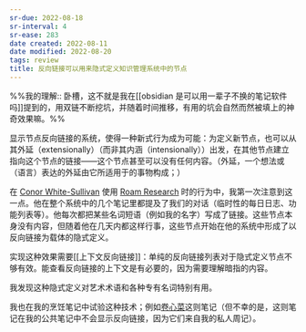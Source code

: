 ```yaml
---
sr-due: 2022-08-18
sr-interval: 4
sr-ease: 283
date created: 2022-08-11
date modified: 2022-08-20
tags: review
title: 反向链接可以用来隐式定义知识管理系统中的节点
---
```


%%我的理解:: 卧槽，这不就是我在[[obsidian 是可以用一辈子不换的笔记软件吗]]提到的，用双链不断挖坑，并随着时间推移，有用的坑会自然而然被填上的神奇效果嘛。%%

显示节点反向链接的系统，使得一种新式行为成为可能：为定义新节点，也可以从其外延（extensionally）（而非其内涵（intensionally））出发，在其他节点建立指向这个节点的链接——这个节点甚至可以没有任何内容。（外延，一个想法或（语言）表达的外延由它所适用于的事物构成；）

在 [Conor White-Sullivan](https://notes.andymatuschak.org/z3hcvhBFAzMhx2yZxK6LQDpVwEszMUxXCwqqM) 使用 [Roam Research](https://notes.andymatuschak.org/z8PkzLcXuVG5xYF7sfUFhwF26WK2A2zCp8nAD) 时的行为中，我第一次注意到这一点。他在整个系统中的几个笔记里都提及了我们的对话（临时性的每日日志、功能列表等）。他每次都把某些名词短语（例如我的名字）写成了链接。这些节点本身没有内容，但随着他在几天内都这样行事，这些节点开始在他的系统中形成了以反向链接为载体的隐式定义。

实现这种效果需要[[上下文反向链接]]：单纯的反向链接列表对于隐式定义节点不够有效。能查看反向链接的上下文是有必要的，因为需要理解暗指的内容。

我发现这种隐式定义对艺术术语和各种专有名词特别有用。

我也在我的烹饪笔记中试验这种技术；例如[卷心菜](https://notes.andymatuschak.org/z75Yapt9EtJQ3YMWiYhnw3bzAKh4b68EHw5K9)这则笔记（但不幸的是，这则笔记在我的公共笔记中不会显示反向链接，因为它们来自我的私人周记）。

